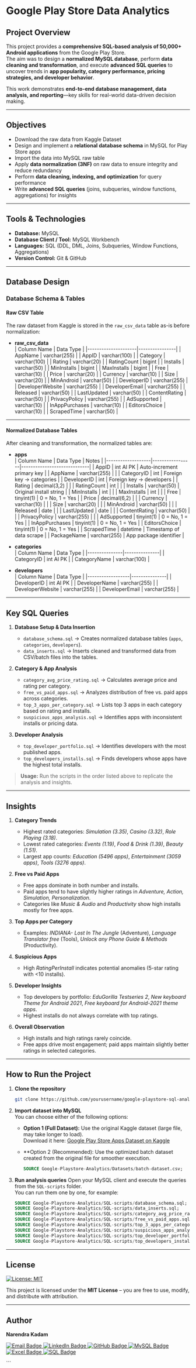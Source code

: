 # Google Play Store Data Analytics  

## Project Overview  
This project provides a **comprehensive SQL-based analysis of 50,000+ Android applications** from the Google Play Store.  
The aim was to design a **normalized MySQL database**, perform **data cleaning and transformation**, and execute **advanced SQL queries** to uncover trends in **app popularity, category performance, pricing strategies, and developer behavior**.  

This work demonstrates **end-to-end database management, data analysis, and reporting**—key skills for real-world data-driven decision making.  

---

## Objectives 
- Download the raw data from Kaggle Dataset 
- Design and implement a **relational database schema** in MySQL for Play Store apps
- Import the data into MySQL raw table
- Apply **data normalization (3NF)** on raw data to ensure integrity and reduce redundancy  
- Perform **data cleaning, indexing, and optimization** for query performance  
- Write **advanced SQL queries** (joins, subqueries, window functions, aggregations) for insights  

---

## Tools & Technologies  
- **Database:** MySQL
- **Database Client / Tool:** MySQL Workbench  
- **Languages:** SQL (DDL, DML, Joins, Subqueries, Window Functions, Aggregations)  
- **Version Control:** Git & GitHub  

---

## Database Design  

### **Database Schema & Tables**

#### **Raw CSV Table**
The raw dataset from Kaggle is stored in the `raw_csv_data` table as-is before normalization:

- **raw_csv_data**  
  | Column Name          | Data Type        |
  |---------------------|----------------|
  | AppName             | varchar(255)    |
  | AppID               | varchar(100)    |
  | Category            | varchar(100)    |
  | Rating              | varchar(20)     |
  | RatingCount         | bigint          |
  | Installs            | varchar(50)     |
  | MinInstalls         | bigint          |
  | MaxInstalls         | bigint          |
  | Free                | varchar(10)     |
  | Price               | varchar(20)     |
  | Currency            | varchar(10)     |
  | Size                | varchar(20)     |
  | MinAndroid          | varchar(50)     |
  | DeveloperID         | varchar(255)    |
  | DeveloperWebsite    | varchar(255)    |
  | DeveloperEmail      | varchar(255)    |
  | Released            | varchar(50)     |
  | LastUpdated         | varchar(50)     |
  | ContentRating       | varchar(50)     |
  | PrivacyPolicy       | varchar(255)    |
  | AdSupported         | varchar(10)     |
  | InAppPurchases      | varchar(10)     |
  | EditorsChoice       | varchar(10)     |
  | ScrapedTime         | varchar(50)     |

---

#### **Normalized Database Tables**
After cleaning and transformation, the normalized tables are:

- **apps**  
  | Column Name        | Data Type         | Notes                       |
  |-------------------|-----------------|-----------------------------|
  | AppID             | int AI PK        | Auto-increment primary key  |
  | AppName           | varchar(255)     |                             |
  | CategoryID        | int              | Foreign key → categories    |
  | DeveloperID       | int              | Foreign key → developers    |
  | Rating            | decimal(3,2)     |                             |
  | RatingCount       | int              |                             |
  | Installs          | varchar(50)      | Original install string     |
  | MinInstalls       | int              |                             |
  | MaxInstalls       | int              |                             |
  | Free              | tinyint(1)       | 0 = No, 1 = Yes             |
  | Price             | decimal(6,2)     |                             |
  | Currency          | varchar(10)      |                             |
  | Size              | varchar(20)      |                             |
  | MinAndroid        | varchar(50)      |                             |
  | Released          | date             |                             |
  | LastUpdated       | date             |                             |
  | ContentRating     | varchar(50)      |                             |
  | PrivacyPolicy     | varchar(255)     |                             |
  | AdSupported       | tinyint(1)       | 0 = No, 1 = Yes             |
  | InAppPurchases    | tinyint(1)       | 0 = No, 1 = Yes             |
  | EditorsChoice     | tinyint(1)       | 0 = No, 1 = Yes             |
  | ScrapedTime       | datetime         | Timestamp of data scrape    |
  | PackageName       | varchar(255)     | App package identifier      |

- **categories**  
  | Column Name    | Data Type      |
  |---------------|---------------|
  | CategoryID     | int AI PK      |
  | CategoryName   | varchar(100)  |

- **developers**  
  | Column Name       | Data Type      |
  |------------------|---------------|
  | DeveloperID       | int AI PK      |
  | DeveloperName     | varchar(255)  |
  | DeveloperWebsite  | varchar(255)  |
  | DeveloperEmail    | varchar(255)  |

---

## Key SQL Queries  

1. **Database Setup & Data Insertion**  
   - `database_schema.sql` → Creates normalized database tables (`apps`, `categories`, `developers`).  
   - `data_inserts.sql` → Inserts cleaned and transformed data from CSV/batch files into the tables.  

2. **Category & App Analysis**  
   - `category_avg_price_rating.sql` → Calculates average price and rating per category.  
   - `free_vs_paid_apps.sql` → Analyzes distribution of free vs. paid apps across categories.  
   - `top_3_apps_per_category.sql` → Lists top 3 apps in each category based on rating and installs.  
   - `suspicious_apps_analysis.sql` → Identifies apps with inconsistent installs or pricing data.  

3. **Developer Analysis**  
   - `top_developer_portfolio.sql` → Identifies developers with the most published apps.  
   - `top_developers_installs.sql` → Finds developers whose apps have the highest total installs.  

> **Usage:** Run the scripts in the order listed above to replicate the analysis and insights.

---

## Insights

1. **Category Trends**
   - Highest rated categories: *Simulation (3.35)*, *Casino (3.32)*, *Role Playing (3.18)*.
   - Lowest rated categories: *Events (1.19)*, *Food & Drink (1.39)*, *Beauty (1.51)*.
   - Largest app counts: *Education (5496 apps)*, *Entertainment (3059 apps)*, *Tools (3276 apps)*.

2. **Free vs Paid Apps**
   - Free apps dominate in both number and installs.
   - Paid apps tend to have slightly higher ratings in *Adventure, Action, Simulation, Personalization*.
   - Categories like *Music & Audio* and *Productivity* show high installs mostly for free apps.

3. **Top Apps per Category**
   - Examples: *INDIANA- Lost In The Jungle* (Adventure), *Language Translator free* (Tools), *Unlock any Phone Guide & Methods* (Productivity).  

4. **Suspicious Apps**
   - High *RatingPerInstall* indicates potential anomalies (5-star rating with <10 installs).  

5. **Developer Insights**
   - Top developers by portfolio: *EduGorilla Testseries 2*, *New keyboard Theme for Android 2021*, *Free keyboard for Android-2021 theme apps*.
   - Highest installs do not always correlate with top ratings.

6. **Overall Observation**
   - High installs and high ratings rarely coincide.
   - Free apps drive most engagement; paid apps maintain slightly better ratings in selected categories.

---

##  How to Run the Project  
1. **Clone the repository**  
   ```bash
   git clone https://github.com/yourusername/google-playstore-sql-analytics.git
   
2. **Import dataset into MySQL**  
   You can choose either of the following options:
   
   - **Option 1 (Full Dataset):** Use the original Kaggle dataset (large file, may take longer to load).  
      Download it here: [Google Play Store Apps Dataset on Kaggle](https://www.kaggle.com/datasets/gauthamp10/google-playstore-apps)
     
   - **Option 2 (Recommended): Use the optimized batch dataset created from the original file for smoother execution.
     ```sql
     SOURCE Google-Playstore-Analytics/Datasets/batch-dataset.csv;
     
4. **Run analysis queries**
   Open your MySQL client and execute the queries from the `SQL-scripts` folder.  
   You can run them one by one, for example:  
   ```sql
   SOURCE Google-Playstore-Analytics/SQL-scripts/database_schema.sql;
   SOURCE Google-Playstore-Analytics/SQL-scripts/data_inserts.sql;
   SOURCE Google-Playstore-Analytics/SQL-scripts/category_avg_price_rating.sql;
   SOURCE Google-Playstore-Analytics/SQL-scripts/free_vs_paid_apps.sql;
   SOURCE Google-Playstore-Analytics/SQL-scripts/top_3_apps_per_category.sql;
   SOURCE Google-Playstore-Analytics/SQL-scripts/suspicious_apps_analysis.sql;
   SOURCE Google-Playstore-Analytics/SQL-scripts/top_developer_portfolio.sql;
   SOURCE Google-Playstore-Analytics/SQL-scripts/top_developers_installs.sql

---

## License
[![License: MIT](https://img.shields.io/badge/License-MIT-yellow.svg)](https://opensource.org/licenses/MIT)  

This project is licensed under the **MIT License** – you are free to use, modify, and distribute with attribution.

---

## Author  
**Narendra Kadam**  

<p align="left">
  <a href="mailto:nrk19059@gmail.com"> 
    <img src="https://img.shields.io/badge/Email-D14836?style=for-the-badge&logo=gmail&logoColor=white" alt="Email Badge"> 
  </a> 
  <a href="https://www.linkedin.com/in/narendra-kadam1801/"> 
    <img src="https://img.shields.io/badge/LinkedIn-0077B5?style=for-the-badge&logo=linkedin&logoColor=white" alt="LinkedIn Badge"> 
  </a> 
  <a href="https://github.com/NarendraKadam1801"> 
    <img src="https://img.shields.io/badge/GitHub-100000?style=for-the-badge&logo=github&logoColor=white" alt="GitHub Badge"> 
  </a>
  <a href="https://www.mysql.com/"> 
    <img src="https://img.shields.io/badge/MySQL-4479A1?style=for-the-badge&logo=mysql&logoColor=white" alt="MySQL Badge"> 
  </a>
  <a href="https://www.microsoft.com/en-us/microsoft-365/excel"> 
    <img src="https://img.shields.io/badge/Excel-217346?style=for-the-badge&logo=microsoft-excel&logoColor=white" alt="Excel Badge"> 
  </a> 
  <a href="https://www.sql.org/"> 
    <img src="https://img.shields.io/badge/SQL-005C99?style=for-the-badge&logo=sql&logoColor=white" alt="SQL Badge"> 
  </a> 
</p> ```
